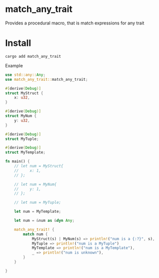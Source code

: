 # match_any_trait

Provides a procedural macro, that is match expressions for any trait


# Install
```shell
cargo add match_any_trait
```

Example

```rust
use std::any::Any;
use match_any_trait::match_any_trait;

#[derive(Debug)]
struct MyStruct {
    x: u32,
}

#[derive(Debug)]
struct MyNum {
    y: u32,
}

#[derive(Debug)]
struct MyTuple;

#[derive(Debug)]
struct MyTemplate;

fn main() {
    // let num = MyStruct{
    //     x: 1,
    // };

    // let num = MyNum{
    //     y: 1,
    // };

    // let num = MyTuple;

    let num = MyTemplate;

    let num = &num as &dyn Any;

    match_any_trait! {
        match num {
            MyStruct(s) | MyNum(s) => println!("num is a {:?}", s),
            MyTuple => println!("num is a MyTuple") 
            MyTemplate => println!("num is a MyTemplate"),
            _ => println!("num is unknown"),
        }
    }

}
```